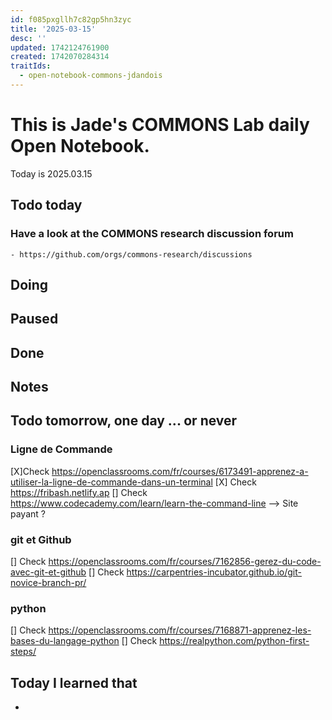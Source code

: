```yaml
---
id: f085pxgllh7c82gp5hn3zyc
title: '2025-03-15'
desc: ''
updated: 1742124761900
created: 1742070284314
traitIds:
  - open-notebook-commons-jdandois
---
```


# This is Jade's COMMONS Lab daily Open Notebook.

Today is 2025.03.15

## Todo today

### Have a look at the COMMONS research discussion forum
    - https://github.com/orgs/commons-research/discussions


###
###

## Doing

## Paused

## Done

## Notes

## Todo tomorrow, one day ... or never 

### Ligne de Commande 
[X]Check https://openclassrooms.com/fr/courses/6173491-apprenez-a-utiliser-la-ligne-de-commande-dans-un-terminal 
[X] Check https://fribash.netlify.ap 
[] Check https://www.codecademy.com/learn/learn-the-command-line 
--> Site payant ? 

### git et Github 
[] Check https://openclassrooms.com/fr/courses/7162856-gerez-du-code-avec-git-et-github
[] Check https://carpentries-incubator.github.io/git-novice-branch-pr/

### python 
[] Check https://openclassrooms.com/fr/courses/7168871-apprenez-les-bases-du-langage-python 
[] Check https://realpython.com/python-first-steps/ 

## Today I learned that

- 
